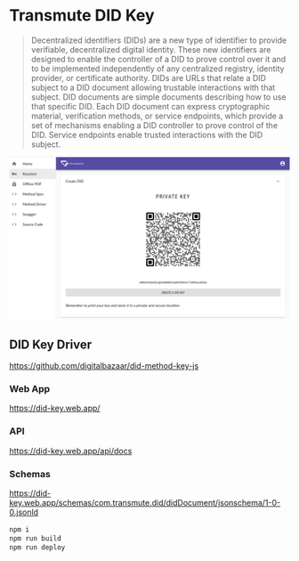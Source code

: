 # Transmute DID Key 

> Decentralized identifiers (DIDs) are a new type of identifier to provide verifiable, decentralized digital identity. These new identifiers are designed to enable the controller of a DID to prove control over it and to be implemented independently of any centralized registry, identity provider, or certificate authority. DIDs are URLs that relate a DID subject to a DID document allowing trustable interactions with that subject. DID documents are simple documents describing how to use that specific DID. Each DID document can express cryptographic material, verification methods, or service endpoints, which provide a set of mechanisms enabling a DID controller to prove control of the DID. Service endpoints enable trusted interactions with the DID subject.

[![GitHub DID](./image.png)](https://did-key.web.app)

## DID Key Driver

https://github.com/digitalbazaar/did-method-key-js

### Web App

https://did-key.web.app/

### API

https://did-key.web.app/api/docs

### Schemas

https://did-key.web.app/schemas/com.transmute.did/didDocument/jsonschema/1-0-0.jsonld

```
npm i
npm run build
npm run deploy
```

